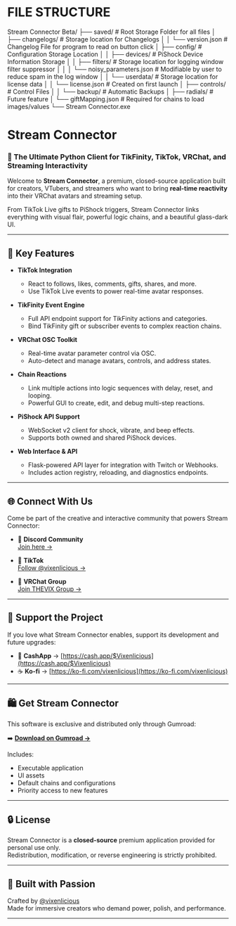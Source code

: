 # FILE STRUCTURE
Stream Connector Beta/
├── saved/												# Root Storage Folder for all files
│   ├── changelogs/								# Storage location for Changelogs
│   │   └── version.json					# Changelog File for program to read on button click
│   ├── config/										# Configuration Storage Location
│   │   ├── devices/							# PiShock Device Information Storage
│   │   ├── filters/							# Storage location for logging window filter suppressor
│   │   │   └── noisy_parameters.json		# Modifiable by user to reduce spam in the log window
│   │   └── userdata/							# Storage location for license data
│   │       └── license.json      # Created on first launch
│   ├── controls/									# Control Files
│   │   └── backup/								# Automatic Backups
│   ├── radials/                  # Future feature
│   └── giftMapping.json          # Required for chains to load images/values
└── Stream Connector.exe

# Stream Connector

### 🔗 The Ultimate Python Client for TikFinity, TikTok, VRChat, and Streaming Interactivity

Welcome to **Stream Connector**, a premium, closed-source application built for creators, VTubers, and streamers who want to bring **real-time reactivity** into their VRChat avatars and streaming setup.

From TikTok Live gifts to PiShock triggers, Stream Connector links everything with visual flair, powerful logic chains, and a beautiful glass-dark UI.

---

## 🌟 Key Features

- **TikTok Integration**
  - React to follows, likes, comments, gifts, shares, and more.
  - Use TikTok Live events to power real-time avatar responses.

- **TikFinity Event Engine**
  - Full API endpoint support for TikFinity actions and categories.
  - Bind TikFinity gift or subscriber events to complex reaction chains.

- **VRChat OSC Toolkit**
  - Real-time avatar parameter control via OSC.
  - Auto-detect and manage avatars, controls, and address states.

- **Chain Reactions**
  - Link multiple actions into logic sequences with delay, reset, and looping.
  - Powerful GUI to create, edit, and debug multi-step reactions.

- **PiShock API Support**
  - WebSocket v2 client for shock, vibrate, and beep effects.
  - Supports both owned and shared PiShock devices.

- **Web Interface & API**
  - Flask-powered API layer for integration with Twitch or Webhooks.
  - Includes action registry, reloading, and diagnostics endpoints.

---

## 🌐 Connect With Us

Come be part of the creative and interactive community that powers Stream Connector:

- 💬 **Discord Community**  
  [Join here →](https://discord.com/invite/6YCQG8N7fv)

- 📱 **TikTok**  
  [Follow @vixenlicious →](https://www.tiktok.com/@vixenlicious)

- 🧠 **VRChat Group**  
  [Join THEVIX Group →](https://vrc.group/THEVIX.5990)

---

## 💖 Support the Project

If you love what Stream Connector enables, support its development and future upgrades:

- 💸 **CashApp** → [https://cash.app/$Vixenlicious](https://cash.app/$Vixenlicious)
- ☕ **Ko-fi** → [https://ko-fi.com/vixenlicious](https://ko-fi.com/vixenlicious)

---

## 🛍️ Get Stream Connector

This software is exclusive and distributed only through Gumroad:

➡️ **[Download on Gumroad →](https://vixenlicious.gumroad.com/)**

Includes:
- Executable application
- UI assets
- Default chains and configurations
- Priority access to new features

---

## 🔒 License

Stream Connector is a **closed-source** premium application provided for personal use only.  
Redistribution, modification, or reverse engineering is strictly prohibited.

---

## 🧠 Built with Passion

Crafted by [@vixenlicious](https://www.tiktok.com/@vixenlicious)  
Made for immersive creators who demand power, polish, and performance.

---
